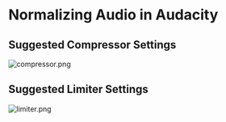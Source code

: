 # Normalizing Audio in Audacity

## Suggested Compressor Settings

![compressor.png](/mapping/normalize/compressor.png)

## Suggested Limiter Settings

![limiter.png](/mapping/normalize/limiter.png)
